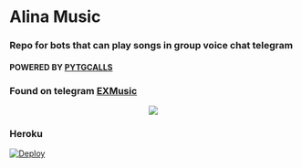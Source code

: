 <h1 align="centre">Alina Music</h1>

### Repo for bots that can play songs in group voice chat telegram
#### POWERED BY [PYTGCALLS](https://github.com/pytgcalls/pytgcalls)
### Found on telegram [EXMusic](https://t.me/EXMusiccbot)

<p align="center">
  <img src="https://telegra.ph/file/3c80143bf008d5916fc32.jpg">
</p>

### Heroku

[![Deploy](https://www.herokucdn.com/deploy/button.svg)](https://heroku.com/deploy?template=https://github.com/riz-ex/Alina-Music)
